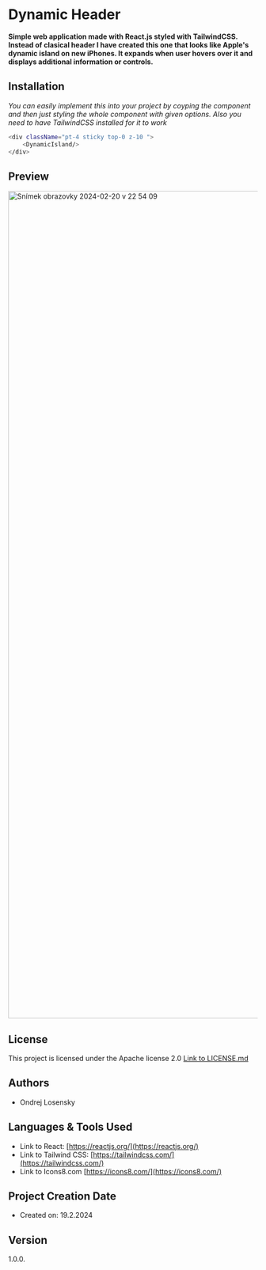 # Dynamic Header

**Simple web application made with React.js styled with TailwindCSS. Instead of clasical header I have created this one that looks like Apple's dynamic island on new iPhones. It expands when user hovers over it and displays additional information or controls.**

## Installation
*You can easily implement this into your project by coyping the component and then just styling the whole component with given options. Also you need to have TailwindCSS installed for it to work*
```bash
<div className="pt-4 sticky top-0 z-10 ">
    <DynamicIsland/>
</div>
```

## Preview
<img width="1673" alt="Snímek obrazovky 2024-02-20 v 22 54 09" src="https://github.com/OndrejLosensky/dynamic-island-header/assets/127244546/1e956ebb-1bb9-41e7-bf7d-6968a49eea1a">

## License

This project is licensed under the Apache license 2.0 [Link to LICENSE.md](https://github.com/OndrejLosensky/dynamic-island-header/blob/main/LICENSE)

## Authors

* Ondrej Losensky

## Languages & Tools Used
* Link to React: [https://reactjs.org/](https://reactjs.org/)
* Link to Tailwind CSS: [https://tailwindcss.com/](https://tailwindcss.com/)
* Link to Icons8.com [https://icons8.com/](https://icons8.com/)

## Project Creation Date

* Created on: 19.2.2024

## Version

1.0.0.
